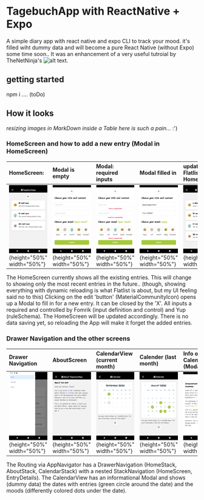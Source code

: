 # TagebuchApp with ReactNative + Expo

A simple diary app with react native and expo CLI to track your mood. it's filled wiht dummy data and will become a pure React Native (without Expo) some time soon..
It was an enhancement of a very useful tutroial by TheNetNinja's ![alt text](https://www.youtube.com/watch?v=ur6I5m2nTvk&list=PL4cUxeGkcC9ixPU-QkScoRBVxtPPzVjrQ&index=1 " tutorial series").


## getting started
npm i
.... (toDo)


## How it looks

*resizing images in MarkDown inside a Table here is such a pain...* :')


### HomeScreen and how to add a new entry (Modal in HomeScreen)

| HomeScreen: | Modal is empty | Modal: required inputs | Modal filled in | updated Flatlist in HomeScreen |
|:------------|:---------------|:-----------------------|:----------------|:-------------------------------|
| ![alt text](https://github.com/anneKoethke/tagebuch/blob/master/assets/examplePics/01-HomeScreen.png "HomeSCreen with Flatlist"){height="50%" width="50%"} | ![alt text](https://github.com/anneKoethke/tagebuch/blob/master/assets/examplePics/02-ModalEntryFrom_empty.png "Modal = EntryForm"){height="50%" width="50%"} |![alt text](https://github.com/anneKoethke/tagebuch/blob/master/assets/examplePics/03-ModalEntryForm_required.png "required"){height="50%" width="50%"} | ![alt text](https://github.com/anneKoethke/tagebuch/blob/master/assets/examplePics/04-ModalEntryForm_with_data.png "dummy data inserted" ){height="50%" width="50%"} | ![alt text](https://github.com/anneKoethke/tagebuch/blob/master/assets/examplePics/05-updated_HomeScreen.png){height="50%" width="50%"} | ![alt text](){height="50%" width="50%"} |

The HomeScreen currently shows all the existing entries. This will change to showing only the most recent entries in the future.. (though, showing everything with dynamic reloading is what Flatlist is about, but my UI feeling said no to this)
Clicking on the edit 'button' (MaterialCommunityIcon) opens up a Modal to fill in for a new entry. It can be closed by the 'X'. All inputs a required and controlled by Fomrik (input definition and control) and Yup (ruleSchema). The HomeScreen will be updated accordingly. There is no data saving yet, so reloading the App will make it forget the added entries.


### Drawer Navigation and the other screens

| Drawer Navigation | AboutScreen | CalendarView (current month) | Calender (last month)  | Info on CalendarView (Modal) | HomeScreen: EntryDetails |
|:------------------|:------------|:-----------------------------|:-----------------------|:-----------------------------|:-------------------------|
| ![alt text](https://github.com/anneKoethke/tagebuch/blob/master/assets/examplePics/06-DrawerNavigation.png "DrawerNavigation"){height="50%" width="50%"} | ![alt text](https://github.com/anneKoethke/tagebuch/blob/master/assets/examplePics/07-AboutScreen.png "AboutScreen"){height="50%" width="50%"} |![alt text](https://github.com/anneKoethke/tagebuch/blob/master/assets/examplePics/08-CalendarView.png "CalendarView - current month"){height="50%" width="50%"} | ![alt text](https://github.com/anneKoethke/tagebuch/blob/master/assets/examplePics/09-CalendarView_last_month.png "last month"){height="50%" width="50%"} | ![alt text](https://github.com/anneKoethke/tagebuch/blob/master/assets/examplePics/10-ModalCalendarInfo.png "Info on CalendarView (Modal)"){height="50%" width="50%"} | ![alt text](https://github.com/anneKoethke/tagebuch/blob/master/assets/examplePics/09-CalendarView_last_month.png "last month"){height="50%" width="50%"} | ![alt text](https://github.com/anneKoethke/tagebuch/blob/master/assets/examplePics/11-EntryDetails.png "EntryDetails"){height="50%" width="50%"} |


The Routing via AppNavigator has a DrawerNavigation (HomeStack, AboutStack, CalendarStack) with a nested StackNavigation (HomeScreen, EntryDetails).
The CalendarView has an informational Modal and shows (dummy data) the dates with entries (green circle around the date) and the moods (differently colored dots under the date).  
